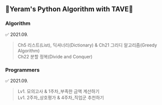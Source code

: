 ## 💙Yeram's Python Algorithm with TAVE💙

### Algorithm

✅ 2021.09.

  > Ch5 리스트(List), 딕셔너리(Dictionary) & Ch21 그리디 알고리즘(Greedy Algorithm)<br>
  > Ch22 분할 정복(Divide and Conquer)


### Programmers

✅ 2021.09.
  > Lv1. 모의고사 & 1주차_부족한 금액 계산하기<br>
  > Lv1. 2주차_상호평가 & 4주차_직업군 추천하기
